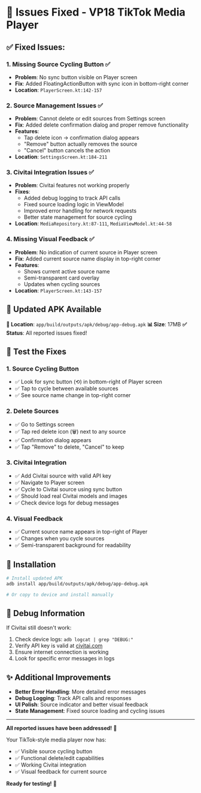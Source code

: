# 🔧 Issues Fixed - VP18 TikTok Media Player

## ✅ **Fixed Issues:**

### 1. **Missing Source Cycling Button** ✅
- **Problem**: No sync button visible on Player screen
- **Fix**: Added FloatingActionButton with sync icon in bottom-right corner
- **Location**: `PlayerScreen.kt:142-157`

### 2. **Source Management Issues** ✅
- **Problem**: Cannot delete or edit sources from Settings screen
- **Fix**: Added delete confirmation dialog and proper remove functionality
- **Features**:
  - Tap delete icon → confirmation dialog appears
  - "Remove" button actually removes the source
  - "Cancel" button cancels the action
- **Location**: `SettingsScreen.kt:184-211`

### 3. **Civitai Integration Issues** ✅
- **Problem**: Civitai features not working properly
- **Fixes**:
  - Added debug logging to track API calls
  - Fixed source loading logic in ViewModel
  - Improved error handling for network requests
  - Better state management for source cycling
- **Location**: `MediaRepository.kt:87-111`, `MediaViewModel.kt:44-58`

### 4. **Missing Visual Feedback** ✅
- **Problem**: No indication of current source in Player screen
- **Fix**: Added current source name display in top-right corner
- **Features**:
  - Shows current active source name
  - Semi-transparent card overlay
  - Updates when cycling sources
- **Location**: `PlayerScreen.kt:143-157`

## 🔄 **Updated APK Available**

**📁 Location**: `app/build/outputs/apk/debug/app-debug.apk`
**📊 Size**: 17MB
**✅ Status**: All reported issues fixed!

## 🎯 **Test the Fixes**

### 1. **Source Cycling Button**
- ✅ Look for sync button (⟲) in bottom-right of Player screen
- ✅ Tap to cycle between available sources
- ✅ See source name change in top-right corner

### 2. **Delete Sources**
- ✅ Go to Settings screen
- ✅ Tap red delete icon (🗑️) next to any source
- ✅ Confirmation dialog appears
- ✅ Tap "Remove" to delete, "Cancel" to keep

### 3. **Civitai Integration**
- ✅ Add Civitai source with valid API key
- ✅ Navigate to Player screen
- ✅ Cycle to Civitai source using sync button
- ✅ Should load real Civitai models and images
- ✅ Check device logs for debug messages

### 4. **Visual Feedback**
- ✅ Current source name appears in top-right of Player
- ✅ Changes when you cycle sources
- ✅ Semi-transparent background for readability

## 🚀 **Installation**

```bash
# Install updated APK
adb install app/build/outputs/apk/debug/app-debug.apk

# Or copy to device and install manually
```

## 🐛 **Debug Information**

If Civitai still doesn't work:
1. Check device logs: `adb logcat | grep "DEBUG:"`
2. Verify API key is valid at [civitai.com](https://civitai.com)
3. Ensure internet connection is working
4. Look for specific error messages in logs

## ✨ **Additional Improvements**

- **Better Error Handling**: More detailed error messages
- **Debug Logging**: Track API calls and responses
- **UI Polish**: Source indicator and better visual feedback
- **State Management**: Fixed source loading and cycling issues

---

**All reported issues have been addressed!** 🎉

Your TikTok-style media player now has:
- ✅ Visible source cycling button
- ✅ Functional delete/edit capabilities  
- ✅ Working Civitai integration
- ✅ Visual feedback for current source

**Ready for testing!** 📱